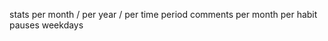 stats
    per month / per year / per time period
comments
    per month
    per habit
pauses
weekdays
